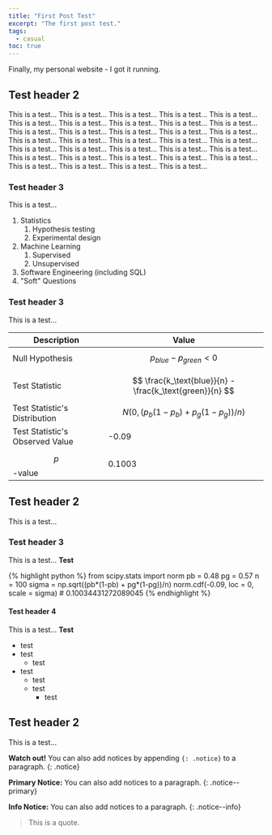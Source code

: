 ```yaml
---
title: "First Post Test"
excerpt: "The first post test."
tags: 
  - casual
toc: true
---
```


Finally, my personal website - I got it running. 

## Test header 2

This is a test... This is a test... This is a test... This is a test... This is a test... This is a test... This is a test... This is a test... This is a test... This is a test... This is a test... This is a test... This is a test... This is a test... This is a test... This is a test... This is a test... This is a test... This is a test... This is a test... This is a test... This is a test... This is a test... This is a test... This is a test... This is a test... This is a test... This is a test... This is a test... This is a test... This is a test... This is a test... This is a test... This is a test... 


### Test header 3 

This is a test... 

1. Statistics
    1. Hypothesis testing 
    2. Experimental design
2. Machine Learning
    1. Supervised 
    2. Unsupervised
3. Software Engineering (including SQL)
4. "Soft" Questions

### Test header 3 

This is a test... 

| Description | Value |
|-------------|-------|
| Null Hypothesis| $$p_{blue} - p_{green} < 0$$ |
| Test Statistic | $$ \frac{k_\text{blue}}{n} - \frac{k_\text{green}}{n} $$ |
| Test Statistic's Distribution | $$N(0, (p_b(1-p_b) + p_g(1-p_g)) / n)$$ |
| Test Statistic's Observed Value | -0.09 |
| $$p$$-value | 0.1003 |

## Test header 2

This is a test... 

### Test header 3 

This is a test... **Test** 

{% highlight python %}
from scipy.stats import norm
pb = 0.48
pg = 0.57
n = 100
sigma = np.sqrt((pb*(1-pb) + pg*(1-pg))/n)
norm.cdf(-0.09, loc = 0, scale = sigma) # 0.10034431272089045
{% endhighlight %}

#### Test header 4 

This is a test... **Test** 

- test 
- test 
  - test 
- test 
    - test 
    - test 
      - test 

## Test header 2 

This is a test...

**Watch out!** You can also add notices by appending `{: .notice}` to a paragraph.
{: .notice}

**Primary Notice:** You can also add notices to a paragraph.
{: .notice--primary}

**Info Notice:** You can also add notices to a paragraph.
{: .notice--info}

> This is a quote.
